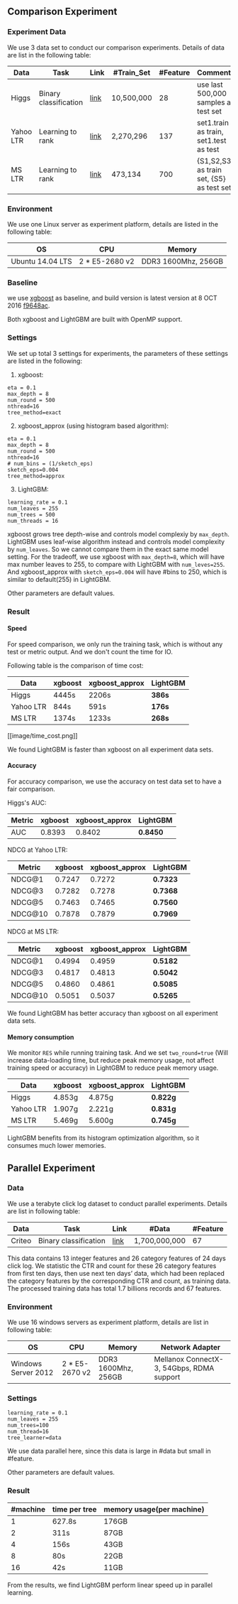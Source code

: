 ## Comparison Experiment

### Experiment Data

We use 3 data set to conduct our comparison experiments. Details of data are list in the following table:

| Data     |      Task     |  Link | #Train_Set | #Feature| Comments|
|----------|---------------|-------|-------|---------|---------|
| Higgs    |  Binary classification | [link](https://archive.ics.uci.edu/ml/datasets/HIGGS) |10,500,000|28| use last 500,000 samples as test set  | 
| Yahoo LTR|  Learning to rank      | [link](https://webscope.sandbox.yahoo.com/catalog.php?datatype=c)  |2,270,296|137| 	   set1.train as train, set1.test as test |
| MS LTR   |  Learning to rank      | [link](http://research.microsoft.com/en-us/projects/mslr/)|473,134|700| {S1,S2,S3} as train set, {S5} as test set |

### Environment

We use one Linux server as experiment platform, details are listed in the following table:

| OS     |      CPU     |  Memory | 
|--------|--------------|---------|
| Ubuntu 14.04 LTS  |  2 * E5-2680 v2 | DDR3 1600Mhz, 256GB|

### Baseline

we use [xgboost](https://github.com/dmlc/xgboost) as baseline, and build version is latest version at 8 OCT 2016 [f9648ac](https://github.com/dmlc/xgboost/tree/f9648ac320ba9d9fb77c1b9bf091406b9b6b4086).

Both xgboost and LightGBM are built with OpenMP support.


### Settings

We set up total 3 settings for experiments, the parameters of these settings are listed in the following:

1. xgboost:
 ```
 eta = 0.1
 max_depth = 8
 num_round = 500
 nthread=16
 tree_method=exact
 ```

2. xgboost_approx (using histogram based algorithm):
 ```
 eta = 0.1
 max_depth = 8
 num_round = 500
 nthread=16
 # num_bins = (1/sketch_eps)
 sketch_eps=0.004
 tree_method=approx
 ```

3. LightGBM:
 ```
 learning_rate = 0.1
 num_leaves = 255
 num_trees = 500
 num_threads = 16
 ```

xgboost grows tree depth-wise and controls model complexiy by ```max_depth```. LightGBM uses leaf-wise algorithm instead and controls model complexity by ```num_leaves```. So we cannot compare them in the exact same model setting. For the tradeoff, we use xgboost with ```max_depth=8```, which will have max number leaves to 255, to compare with LightGBM with ```num_leves=255```. And xgboost_approx with ```sketch_eps=0.004``` will have #bins to 250, which is similar to default(255) in LightGBM.

Other parameters are default values.

### Result

#### Speed

For speed comparison, we only run the training task, which is without any test or metric output. And we don't count the time for IO.

Following table is the comparison of time cost:

| Data      |  xgboost| xgboost_approx |  LightGBM|  
|-----------|---------|----------------|----------|
| Higgs     | 4445s   |     2206s      | **386s** | 
| Yahoo LTR | 844s    |     591s       | **176s** | 
| MS LTR    | 1374s   |     1233s      | **268s** |

[[image/time_cost.png]]

We found LightGBM is faster than xgboost on all experiment data sets. 

#### Accuracy

For accuracy comparison, we use the accuracy on test data set to have a fair comparison.

Higgs's AUC:

| Metric  | xgboost | xgboost_approx | LightGBM|  
|---------|---------|----------------|---------|
| AUC     | 0.8393  | 0.8402 | **0.8450**  | 

NDCG at Yahoo LTR:

| Metric    | xgboost | xgboost_approx| LightGBM|  
|-----------|---------|-------------- |---------|
| NDCG@1    | 0.7247  | 0.7272 | **0.7323**  | 
| NDCG@3    | 0.7282  | 0.7278 | **0.7368**  | 
| NDCG@5    | 0.7463  | 0.7465 | **0.7560**  | 
| NDCG@10   | 0.7878  | 0.7879 | **0.7969**  | 

NDCG at MS LTR:

| Metric    | xgboost | xgboost_approx| LightGBM|  
|-----------|---------|-------------- |---------|
| NDCG@1    | 0.4994  | 0.4959 | **0.5182**  | 
| NDCG@3    | 0.4817  | 0.4813 | **0.5042**  | 
| NDCG@5    | 0.4860  | 0.4861 | **0.5085**  | 
| NDCG@10   | 0.5051  | 0.5037 | **0.5265**  | 

We found LightGBM has better accuracy than xgboost on all experiment data sets.

#### Memory consumption

We monitor ```RES``` while running training task. And we set ```two_round=true``` (Will increase data-loading time, but reduce peak memory usage, not affect training speed or accuracy) in LightGBM to reduce peak memory usage. 

| Data      | xgboost | xgboost_approx| LightGBM|  
|-----------|---------|-------------- |---------|
| Higgs     | 4.853g  | 4.875g | **0.822g** | 
| Yahoo LTR | 1.907g  | 2.221g | **0.831g** | 
| MS LTR    | 5.469g  | 5.600g | **0.745g** |

LightGBM benefits from its histogram optimization algorithm, so it consumes much lower memories.

## Parallel Experiment

### Data

We use a terabyte click log dataset to conduct parallel experiments. Details are list in following table:

| Data     |      Task     |  Link | #Data | #Feature|
|----------|---------------|-------|-------|---------|
| Criteo    |  Binary classification | [link](http://labs.criteo.com/downloads/download-terabyte-click-logs/) |1,700,000,000|67|

This data contains 13 integer features and 26 category features of 24 days click log. We statistic the CTR and count for these 26 category features from first ten days, then use next ten days’ data, which had been replaced the category features by the corresponding CTR and count, as training data. The processed training data has total 1.7 billions records and 67 features.


### Environment
We use 16 windows servers as experiment platform, details are list in following table:

| OS     |      CPU     |  Memory | Network Adapter |
|--------|--------------|---------|-----------------|
| Windows Server 2012 |  2 * E5-2670 v2 | DDR3 1600Mhz, 256GB| Mellanox ConnectX-3, 54Gbps, RDMA support |

### Settings

```
learning_rate = 0.1
num_leaves = 255
num_trees=100
num_thread=16
tree_learner=data
```
We use data parallel here, since this data is large in #data but small in #feature.

Other parameters are default values.

### Result

|  #machine | time per tree | memory usage(per machine) |
|-----------|---------|--------------|
| 1   | 627.8s  | 176GB |
| 2   | 311s    | 87GB  |
| 4   | 156s  | 43GB  |
| 8   | 80s   | 22GB  |
| 16  | 42s   | 11GB  |

From the results, we find LightGBM perform linear speed up in parallel learning. 